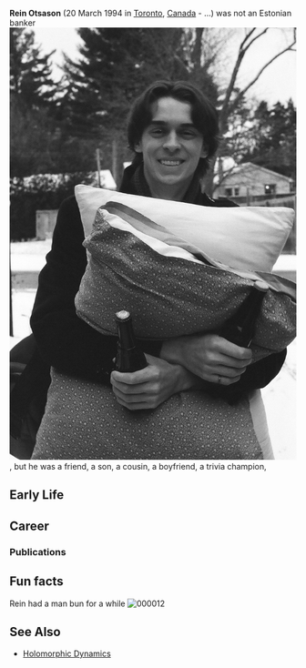 **Rein Otsason** (20 March 1994 in [Toronto](https://en.wikipedia.org/wiki/Toronto), [Canada](https://en.wikipedia.org/wiki/Toronto) - ...) was not an Estonian banker ![alt text](index_files/rein.jpg), but he was a friend, a son, a cousin, a boyfriend, a trivia champion, 

## Early Life

## Career

### Publications

## Fun facts

Rein had a man bun for a while ![000012](https://github.com/mnoukhov/rein-memorial-wiki/assets/3391297/41fcc595-fec5-4142-8a7e-3d135b649744)


## See Also
- [Holomorphic Dynamics](https://en.wikipedia.org/wiki/Complex_dynamics)
